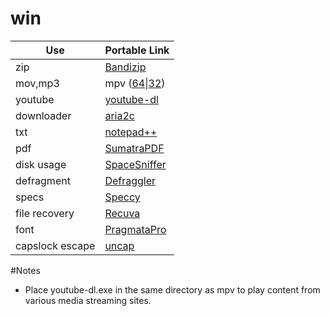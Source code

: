 # win

Use | Portable Link
--- | ------------- 
zip | [Bandizip](http://ca-dl.bandisoft.com/bandizip/BANDIZIP-PORTABLE-EN.ZIP)
mov,mp3 | mpv ([64](https://mpv.srsfckn.biz/mpv-x86_64-20160118.7z)\|[32](https://mpv.srsfckn.biz/mpv-i686-20160118.7z))
youtube | [youtube-dl](https://yt-dl.org/latest/youtube-dl.exe)
downloader | [aria2c](https://github.com/tatsuhiro-t/aria2/releases/download/release-1.20.0/aria2-1.20.0-win-32bit-build1.zip)
txt | [notepad++](https://notepad-plus-plus.org/repository/6.x/6.9/npp.6.9.bin.zip)
pdf | [SumatraPDF](https://kjkpub.s3.amazonaws.com/sumatrapdf/rel/SumatraPDF-3.1.1.zip)
disk usage | [SpaceSniffer](http://www.uderzo.it/main_products/space_sniffer/files/spacesniffer_1_2_0_2.zip)
defragment | [Defraggler](http://download.piriform.com/dfsetup220.exe)
specs | [Speccy](http://download.piriform.com/spsetup129.exe)
file recovery | [Recuva](http://download.piriform.com/rcsetup152.exe)
font | [PragmataPro](https://raw.githubusercontent.com/bojank/arch/0118547dce220d8931f79f41b9e5b84570be60ab/2013/prag/PragmataPro.zip)
capslock escape | [uncap](https://github.com/susam/uncap/releases/download/0.2.2/uncap.exe)

#Notes
- Place youtube-dl.exe in the same directory as mpv to play content from various media streaming sites.
